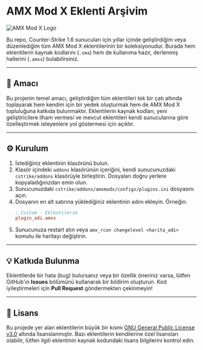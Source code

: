 # AMX Mod X Eklenti Arşivim

![AMX Mod X Logo](https://www.amxmodx.org/images/amxxlarge.jpg)

Bu repo, Counter-Strike 1.6 sunucuları için yıllar içinde geliştirdiğim veya düzenlediğim tüm AMX Mod X eklentilerinin bir koleksiyonudur. Burada hem eklentilerin kaynak kodlarını (`.sma`) hem de kullanıma hazır, derlenmiş hallerini (`.amxx`) bulabilirsiniz.

---

## 🚀 Amacı

Bu projenin temel amacı, geliştirdiğim tüm eklentileri tek bir çatı altında toplayarak hem kendim için bir yedek oluşturmak hem de AMX Mod X topluluğuna katkıda bulunmaktır. Eklentilerin kaynak kodları, yeni geliştiricilere ilham vermesi ve mevcut eklentileri kendi sunucularına göre özelleştirmek isteyenlere yol göstermesi için açıktır.

---


## ⚙️ Kurulum

1.  İstediğiniz eklentinin klasörünü bulun.
2.  Klasör içindeki `addons` klasörünün içeriğini, kendi sunucunuzdaki `cstrike/addons` klasörüyle birleştirin. Dosyaları doğru yerlere kopyaladığınızdan emin olun.
3.  Sunucunuzdaki `cstrike/addons/amxmodx/configs/plugins.ini` dosyasını açın.
4.  Dosyanın en alt satırına yüklediğiniz eklentinin adını ekleyin. Örneğin:
    ```ini
    ; Custom - Eklentilerim
    plugin_adi.amxx
    ```
5.  Sunucunuza restart atın veya `amx_rcon changelevel <harita_adi>` komutu ile haritayı değiştirin.

---

## 💡 Katkıda Bulunma

Eklentilerde bir hata (bug) bulursanız veya bir özellik öneriniz varsa, lütfen GitHub'ın **Issues** bölümünü kullanarak bir bildirim oluşturun. Kod iyileştirmeleri için **Pull Request** göndermekten çekinmeyin!

---

## 📜 Lisans

Bu projede yer alan eklentilerin büyük bir kısmı [GNU General Public License v3.0](https://www.gnu.org/licenses/gpl-3.0.en.html) altında lisanslanmıştır. Bazı eklentilerin kendilerine özel lisansları olabilir, lütfen ilgili eklentinin kaynak kodundaki lisans bilgilerini kontrol edin.